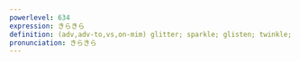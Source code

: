 ```yaml
---
powerlevel: 634
expression: きらきら
definition: (adv,adv-to,vs,on-mim) glitter; sparkle; glisten; twinkle; (P)
pronunciation: きらきら
---
```

